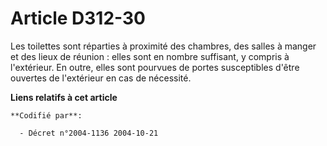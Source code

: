 # Article D312-30

Les toilettes sont réparties à proximité des chambres, des salles à manger et des lieux de réunion : elles sont en nombre
suffisant, y compris à l'extérieur. En outre, elles sont pourvues de portes susceptibles d'être ouvertes de l'extérieur en
cas de nécessité.

**Liens relatifs à cet article**

	**Codifié par**:

	  - Décret n°2004-1136 2004-10-21
